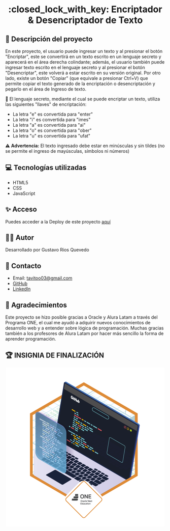 <h1 align="center">:closed_lock_with_key: Encriptador & Desencriptador de Texto</h1>

## :pencil: Descripción del proyecto
En este proyecto, el usuario puede ingresar un texto y al presionar el botón "Encriptar", este se convertirá en un texto escrito en un lenguaje secreto y aparecerá en el área derecha colindante; además, el usuario también puede ingresar texto escrito en el lenguaje secreto y al presionar el botón "Desencriptar", este volverá a estar escrito en su versión original.
Por otro lado, existe un botón "Copiar" (que equivale a presionar Ctrl+V) que permite copiar el texto generado de la encriptación o desencriptación y pegarlo en el área de Ingreso de texto.

:key: El lenguaje secreto, mediante el cual se puede encriptar un texto, utiliza las siguientes "llaves" de encriptación:
- La letra "e" es convertida para "enter"
- La letra "i" es convertida para "imes"
- La letra "a" es convertida para "ai"
- La letra "o" es convertida para "ober"
- La letra "u" es convertida para "ufat"

:warning: **Advertencia:** El texto ingresado debe estar en minúsculas y sin tildes (no se permite el ingreso de mayúsculas, símbolos ni números)

## :computer: Tecnologías utilizadas
- HTML5
- CSS
- JavaScript

## :sparkles: Acceso
Puedes acceder a la Deploy de este proyecto <a target="_blank" href="https://gustav0-ri0s.github.io/Challenge-Encriptador/">aquí</a>

## :man_student: Autor
Desarrollado por Gustavo Rios Quevedo

## :pushpin: Contacto
- Email: <a href="mailto: tavitoo03@gmail.com" target="_blank">tavitoo03@gmail.com</a>
- <a href="https://github.com/gustav0-ri0s">GitHub</a>
- <a href="https://www.linkedin.com/in/gustavoed4/">LinkedIn</a>

## :gift_heart: Agradecimientos
Este proyecto se hizo posible gracias a Oracle y Alura Latam a través del Programa ONE, el cual me ayudó a adquirir nuevos conocimientos de desarrollo web y a entender sobre lógica de programación. Muchas gracias también a los profesores de Alura Latam por hacer más sencillo la forma de aprender programación.

## :trophy: INSIGNIA DE FINALIZACIÓN
<p align="center">
  <img src="https://github.com/gustav0-ri0s/Challenge-Encriptador/blob/main/img/insignia-finish.png" alt="Insignia de Finalización">
</p>

<!-- ![Image text](https://github.com/gustav0-ri0s/Challenge-Encriptador/blob/main/img/insignia-finish.png) -->